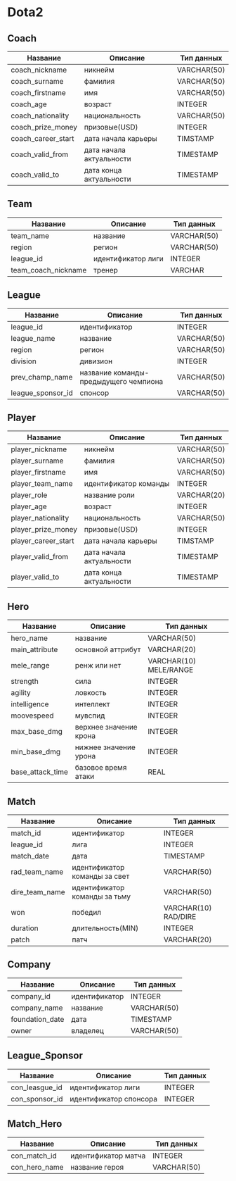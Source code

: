 # Dota2

## Coach

| Название | Описание | Тип данных |
| --- | --- | --- |
| coach_nickname | никнейм | VARCHAR(50) |
| coach_surname | фамилия | VARCHAR(50) |
| coach_firstname | имя | VARCHAR(50) |
| coach_age | возраст | INTEGER |
| coach_nationality | национальность | VARCHAR(50) |
| coach_prize_money | призовые(USD) | INTEGER |
| coach_career_start | дата начала карьеры | TIMSTAMP |
| coach_valid_from | дата начала актуальности | TIMESTAMP |
| coach_valid_to | дата конца актуальности | TIMESTAMP |

## Team

| Название | Описание | Тип данных |
| --- | --- | --- |
| team_name | название | VARCHAR(50) |
| region | регион | VARCHAR(50) |
| league_id | идентификатор лиги | INTEGER |
| team_coach_nickname | тренер | VARCHAR |

## League

| Название          | Описание | Тип данных |
|-------------------| --- | --- |
| league_id         | идентификатор | INTEGER |
| league_name       | название | VARCHAR(50) |
| region            | регион | VARCHAR(50) |
| division          | дивизион | INTEGER |
| prev_champ_name   | название команды-предыдущего чемпиона | VARCHAR(50) |
| league_sponsor_id | спонсор | VARCHAR(50) |

## Player

| Название | Описание | Тип данных |
| --- | --- | --- |
| player_nickname | никнейм | VARCHAR(50) |
| player_surname | фамилия | VARCHAR(50) |
| player_firstname | имя | VARCHAR(50) |
| player_team_name | идентификатор команды | INTEGER |
| player_role | название роли | VARCHAR(20) |
| player_age | возраст | INTEGER |
| player_nationality | национальность | VARCHAR(50) |
| player_prize_money | призовые(USD) | INTEGER |
| player_career_start | дата начала карьеры | TIMSTAMP |
| player_valid_from | дата начала актуальности | TIMESTAMP |
| player_valid_to | дата конца актуальности | TIMESTAMP |

## Hero

| Название         | Описание | Тип данных             |
|------------------| --- |------------------------|
| hero_name        | название | VARCHAR(50)            |
| main_attribute   | основной аттрибут | VARCHAR(20)            |
| mele_range       | ренж или нет | VARCHAR(10) MELE/RANGE |
| strength         | сила | INTEGER                |
| agility          | ловкость | INTEGER                |
| intelligence     | интеллект | INTEGER                |
| moovespeed       | мувспид | INTEGER                |
| max_base_dmg     | верхнее значение крона | INTEGER                |
| min_base_dmg     | нижнее значение урона | INTEGER                |
| base_attack_time | базовое время атаки | REAL                   |

## Match

| Название   | Описание | Тип данных           |
|------------| --- |----------------------|
| match_id   | идентификатор | INTEGER              |
| league_id  | лига | INTEGER              |
| match_date | дата | TIMESTAMP            |
| rad_team_name | идентификатор команды за свет | VARCHAR(50)          |
| dire_team_name | идентификатор команды за тьму | VARCHAR(50)                |
| won        | победил | VARCHAR(10) RAD/DIRE |
| duration   | длительность(MIN) | INTEGER              |
| patch      | патч | VARCHAR(20)          |

## Company

| Название | Описание | Тип данных |
| --- | --- | --- |
| company_id | идентификатор | INTEGER |
| company_name | название | VARCHAR(50) |
| foundation_date | дата | TIMESTAMP |
| owner | владелец | VARCHAR(50) |

## League_Sponsor

| Название       | Описание | Тип данных |
|----------------| --- | --- |
| con_leasgue_id | идентификатор лиги | INTEGER |
| con_sponsor_id | идентификатор спонсора | INTEGER |

## Match_Hero

| Название | Описание | Тип данных |
| --- | --- | --- |
| con_match_id | идентификатор матча | INTEGER |
| con_hero_name | название героя | VARCHAR(50) |